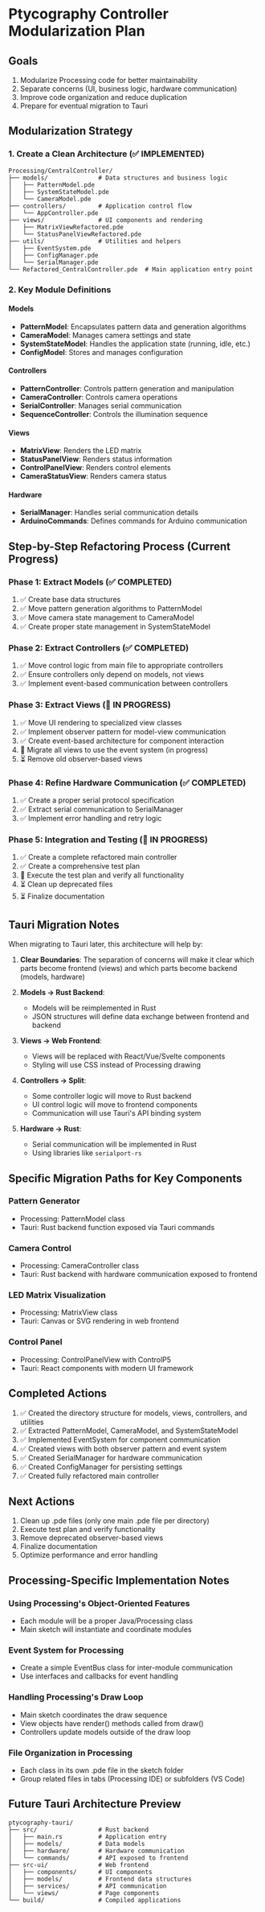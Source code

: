 # Ptycography Controller Modularization Plan

## Goals
1. Modularize Processing code for better maintainability
2. Separate concerns (UI, business logic, hardware communication)
3. Improve code organization and reduce duplication
4. Prepare for eventual migration to Tauri

## Modularization Strategy

### 1. Create a Clean Architecture (✅ IMPLEMENTED)

```
Processing/CentralController/
├── models/              # Data structures and business logic
│   ├── PatternModel.pde
│   ├── SystemStateModel.pde
│   └── CameraModel.pde
├── controllers/         # Application control flow
│   └── AppController.pde
├── views/               # UI components and rendering
│   ├── MatrixViewRefactored.pde
│   └── StatusPanelViewRefactored.pde
├── utils/               # Utilities and helpers
│   ├── EventSystem.pde
│   ├── ConfigManager.pde
│   └── SerialManager.pde
└── Refactored_CentralController.pde  # Main application entry point
```

### 2. Key Module Definitions

#### Models
- **PatternModel**: Encapsulates pattern data and generation algorithms
- **CameraModel**: Manages camera settings and state
- **SystemStateModel**: Handles the application state (running, idle, etc.)
- **ConfigModel**: Stores and manages configuration

#### Controllers
- **PatternController**: Controls pattern generation and manipulation
- **CameraController**: Controls camera operations
- **SerialController**: Manages serial communication
- **SequenceController**: Controls the illumination sequence

#### Views
- **MatrixView**: Renders the LED matrix
- **StatusPanelView**: Renders status information
- **ControlPanelView**: Renders control elements
- **CameraStatusView**: Renders camera status

#### Hardware
- **SerialManager**: Handles serial communication details
- **ArduinoCommands**: Defines commands for Arduino communication

## Step-by-Step Refactoring Process (Current Progress)

### Phase 1: Extract Models (✅ COMPLETED)

1. ✅ Create base data structures
2. ✅ Move pattern generation algorithms to PatternModel
3. ✅ Move camera state management to CameraModel
4. ✅ Create proper state management in SystemStateModel

### Phase 2: Extract Controllers (✅ COMPLETED)

1. ✅ Move control logic from main file to appropriate controllers
2. ✅ Ensure controllers only depend on models, not views
3. ✅ Implement event-based communication between controllers

### Phase 3: Extract Views (🔄 IN PROGRESS)

1. ✅ Move UI rendering to specialized view classes
2. ✅ Implement observer pattern for model-view communication
3. ✅ Create event-based architecture for component interaction
4. 🔄 Migrate all views to use the event system (in progress)
5. ⏳ Remove old observer-based views

### Phase 4: Refine Hardware Communication (✅ COMPLETED)

1. ✅ Create a proper serial protocol specification
2. ✅ Extract serial communication to SerialManager
3. ✅ Implement error handling and retry logic

### Phase 5: Integration and Testing (🔄 IN PROGRESS)

1. ✅ Create a complete refactored main controller
2. ✅ Create a comprehensive test plan
3. 🔄 Execute the test plan and verify all functionality
4. ⏳ Clean up deprecated files
5. ⏳ Finalize documentation

## Tauri Migration Notes

When migrating to Tauri later, this architecture will help by:

1. **Clear Boundaries**: The separation of concerns will make it clear which parts become frontend (views) and which parts become backend (models, hardware)

2. **Models → Rust Backend**: 
   - Models will be reimplemented in Rust
   - JSON structures will define data exchange between frontend and backend

3. **Views → Web Frontend**:
   - Views will be replaced with React/Vue/Svelte components
   - Styling will use CSS instead of Processing drawing

4. **Controllers → Split**:
   - Some controller logic will move to Rust backend
   - UI control logic will move to frontend components
   - Communication will use Tauri's API binding system

5. **Hardware → Rust**:
   - Serial communication will be implemented in Rust
   - Using libraries like `serialport-rs`

## Specific Migration Paths for Key Components

### Pattern Generator
- Processing: PatternModel class
- Tauri: Rust backend function exposed via Tauri commands

### Camera Control
- Processing: CameraController class
- Tauri: Rust backend with hardware communication exposed to frontend

### LED Matrix Visualization
- Processing: MatrixView class
- Tauri: Canvas or SVG rendering in web frontend

### Control Panel
- Processing: ControlPanelView with ControlP5
- Tauri: React components with modern UI framework

## Completed Actions

1. ✅ Created the directory structure for models, views, controllers, and utilities
2. ✅ Extracted PatternModel, CameraModel, and SystemStateModel
3. ✅ Implemented EventSystem for component communication
4. ✅ Created views with both observer pattern and event system
5. ✅ Created SerialManager for hardware communication
6. ✅ Created ConfigManager for persisting settings
7. ✅ Created fully refactored main controller

## Next Actions

1. Clean up .pde files (only one main .pde file per directory)
2. Execute test plan and verify functionality
3. Remove deprecated observer-based views
4. Finalize documentation
5. Optimize performance and error handling

## Processing-Specific Implementation Notes

### Using Processing's Object-Oriented Features
- Each module will be a proper Java/Processing class
- Main sketch will instantiate and coordinate modules

### Event System for Processing
- Create a simple EventBus class for inter-module communication
- Use interfaces and callbacks for event handling

### Handling Processing's Draw Loop
- Main sketch coordinates the draw sequence
- View objects have render() methods called from draw()
- Controllers update models outside of the draw loop

### File Organization in Processing
- Each class in its own .pde file in the sketch folder
- Group related files in tabs (Processing IDE) or subfolders (VS Code)

## Future Tauri Architecture Preview

```
ptycography-tauri/
├── src/                 # Rust backend
│   ├── main.rs          # Application entry
│   ├── models/          # Data models
│   ├── hardware/        # Hardware communication
│   └── commands/        # API exposed to frontend
├── src-ui/              # Web frontend
│   ├── components/      # UI components
│   ├── models/          # Frontend data structures
│   ├── services/        # API communication
│   └── views/           # Page components
└── build/               # Compiled applications
```